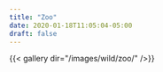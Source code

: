 ```yaml
---
title: "Zoo"
date: 2020-01-18T11:05:04-05:00
draft: false
---
```


 {{< gallery dir="/images/wild/zoo/" />}}

